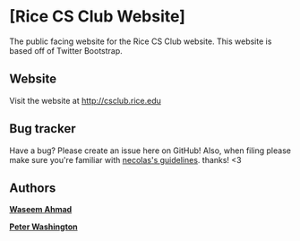 [Rice CS Club Website]
=================
The public facing website for the Rice CS Club website. This website is based off of Twitter Bootstrap.


Website
-------
Visit the website at http://csclub.rice.edu


Bug tracker
-----------
Have a bug? Please create an issue here on GitHub! Also, when filing please make sure you're familiar with [necolas's guidelines](https://github.com/necolas/issue-guidelines). thanks! <3


Authors
-------
**[Waseem Ahmad](http://www.waseemahmad.com/)**

**[Peter Washington](mailto:peterwashington@rice.edu)**